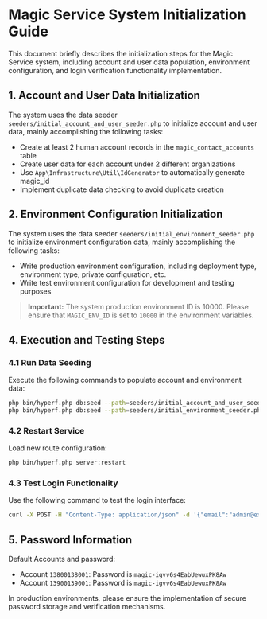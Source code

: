 # Magic Service System Initialization Guide

This document briefly describes the initialization steps for the Magic Service system, including account and user data population, environment configuration, and login verification functionality implementation.

## 1. Account and User Data Initialization

The system uses the data seeder `seeders/initial_account_and_user_seeder.php` to initialize account and user data, mainly accomplishing the following tasks:

- Create at least 2 human account records in the `magic_contact_accounts` table
- Create user data for each account under 2 different organizations
- Use `App\Infrastructure\Util\IdGenerator` to automatically generate magic_id
- Implement duplicate data checking to avoid duplicate creation

## 2. Environment Configuration Initialization

The system uses the data seeder `seeders/initial_environment_seeder.php` to initialize environment configuration data, mainly accomplishing the following tasks:

- Write production environment configuration, including deployment type, environment type, private configuration, etc.
- Write test environment configuration for development and testing purposes

> **Important:** The system production environment ID is 10000. Please ensure that `MAGIC_ENV_ID` is set to `10000` in the environment variables.

## 4. Execution and Testing Steps

### 4.1 Run Data Seeding

Execute the following commands to populate account and environment data:

```bash
php bin/hyperf.php db:seed --path=seeders/initial_account_and_user_seeder.php
php bin/hyperf.php db:seed --path=seeders/initial_environment_seeder.php
```

### 4.2 Restart Service

Load new route configuration:

```bash
php bin/hyperf.php server:restart
```

### 4.3 Test Login Functionality

Use the following command to test the login interface:

```bash
curl -X POST -H "Content-Type: application/json" -d '{"email":"admin@example.com","password":"138001","organization_code":""}' http://localhost:9501/api/v1/login/check
```

## 5. Password Information

Default Accounts and password:

- Account `13800138001`: Password is `magic-igvv6s4EabUewuxPK8Aw`
- Account `13900139001`: Password is `magic-igvv6s4EabUewuxPK8Aw`

In production environments, please ensure the implementation of secure password storage and verification mechanisms. 